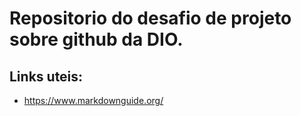 # Repositorio do desafio de projeto sobre github da DIO.

## Links uteis:
 - https://www.markdownguide.org/
